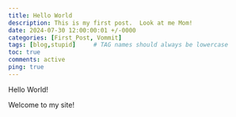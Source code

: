 ```yaml
---
title: Hello World
description: This is my first post.  Look at me Mom!
date: 2024-07-30 12:00:00:01 +/-0000
categories: [First_Post, Vommit]
tags: [blog,stupid]     # TAG names should always be lowercase
toc: true
comments: active
ping: true
---
```


Hello World!

Welcome to my site!
